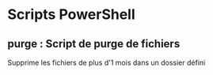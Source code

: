 # Scripts PowerShell

## purge : Script de purge de fichiers
Supprime les fichiers de plus d'1 mois dans un dossier défini